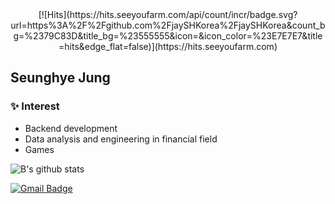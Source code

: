 <div align=center>
  [![Hits](https://hits.seeyoufarm.com/api/count/incr/badge.svg?url=https%3A%2F%2Fgithub.com%2FjaySHKorea%2FjaySHKorea&count_bg=%2379C83D&title_bg=%23555555&icon=&icon_color=%23E7E7E7&title=hits&edge_flat=false)](https://hits.seeyoufarm.com)
</div>

## Seunghye Jung   

### ✨ Interest
- Backend development
- Data analysis and engineering in financial field
- Games

![B's github stats](https://github-readme-stats.vercel.app/api?username=jaySHKorea)

[![Gmail Badge](https://img.shields.io/badge/Gmail-d14836?style=flat-square&logo=Gmail&logoColor=white&link=mailto:seung2586@gmail.com)](mailto:seung2586@gmail.com)
<!--
**jaySHKorea/jaySHKorea** is a ✨ _special_ ✨ repository because its `README.md` (this file) appears on your GitHub profile.

Here are some ideas to get you started:

- 🔭 I’m currently working on ...
- 🌱 I’m currently learning ...
- 👯 I’m looking to collaborate on ...
- 🤔 I’m looking for help with ...
- 💬 Ask me about ...
- 📫 How to reach me: ...
- 😄 Pronouns: ...
- ⚡ Fun fact: ...
-->
